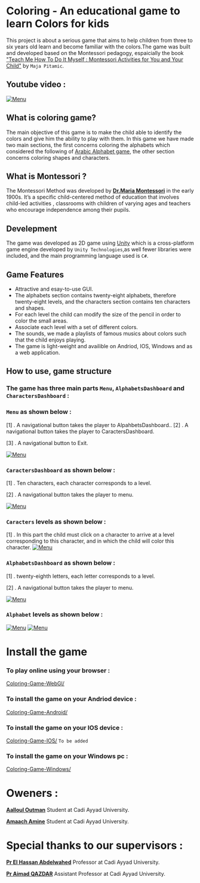 # Coloring - An educational game to learn Colors for kids
This project is about a serious game that aims to help children from three to six years old learn and become familiar with the colors.The game was built and developed based on the Montessori pedagogy, espaicially the book ["Teach Me How To Do It Myself : Montessori Activities for You and Your Child"](https://www.amazon.com/Teach-Me-Myself-Montessori-Activities/dp/0764127896) by `Maja Pitamic`.

## Youtube video :

[![Menu](https://github.com/OtmanAalloul/Coloring-Game/blob/master/ScreenShots/PlayOnYtoutube.png?raw=true)](https://www.youtube.com/watch?v=gMbR3Dm2KfU&t=10s)


## What is coloring game?
The main objective of this game is to make the child able to identify the colors and give him the ability to play with them.
In this game we have made two main sections, the first concerns coloring the alphabets which considered the following of [Arabic Alphabet game](https://github.com/amine-amaach/ArabicAlphabet), the other section concerns coloring shapes and characters.


## What is Montessori ?
The Montessori Method was developed by **[Dr.Maria Montessori](https://en.wikipedia.org/wiki/Maria_Montessori)** in the early 1900s. It’s a specific child-centered method of education that involves child-led activities , classrooms with children of varying ages and teachers who encourage independence among their pupils.

## Develepment
The game was developed as 2D game using [Unity](https://en.wikipedia.org/wiki/Unity_(game_engine)) which is a cross-platform game engine developed by `Unity Technologies`,as well fewer libraries were included, and the main programming language used is `C#`.

## Game Features
- Attractive and esay-to-use GUI.
- The alphabets section contains twenty-eight alphabets, therefore twenty-eight levels, and the characters section contains ten characters and shapes.
- For each level the child can modify the size of the pencil in order to color the small areas.
- Associate each level with a set of different colors.
- The sounds, we made a playlists of famous musics about colors such that the child enjoys playing.
- The game is light-weight and availible on Andriod, IOS, Windows and as a web application.

## How to use, game structure

### The game has three main parts `Menu`, `AlphabetsDashboard` and `CharactersDashboard` :

### `Menu` as shown below :


[1] . A navigational button takes the player to AlpahbetsDashboard.. [2] . A navigational button takes the player to CaractersDashboard.

[3] . A navigational button to Exit.

[![Menu](https://github.com/OtmanAalloul/Coloring-Game/blob/master/ScreenShots/Menu.PNG?raw=true)](https://github.com/OtmanAalloul/Coloring-Game/blob/master/ScreenShots/Menu.PNG)

### `CaractersDashboard` as shown below :

[1] . Ten characters, each character corresponds to a level.

[2] . A navigational button takes the player to menu.

[![Menu](https://github.com/OtmanAalloul/Coloring-Game/blob/master/ScreenShots/MenuCaracters.PNG?raw=true)](https://github.com/OtmanAalloul/Coloring-Game/blob/master/ScreenShots/MenuCaracters.PNG)


### `Caracters` levels as shown below :

[1] . In this part the child must click on a character to arrive at a level corresponding to this character, and in which the child will color this character.
[![Menu](https://github.com/OtmanAalloul/Coloring-Game/blob/master/ScreenShots/PlayLevelCaracters.PNG?raw=true)](https://github.com/OtmanAalloul/Coloring-Game/blob/master/ScreenShots/PlayLevelCaracters.PNG)

### `AlphabetsDashboard` as shown below :

[1] . twenty-eighth letters, each letter corresponds to a level.

[2] . A navigational button takes the player to menu.

[![Menu](https://github.com/OtmanAalloul/Coloring-Game/blob/master/ScreenShots/MenuAlphabets.PNG?raw=true)](https://github.com/OtmanAalloul/Coloring-Game/blob/master/ScreenShots/MenuAlphabets.PNG)

### `Alphabet` levels as shown below :
[![Menu](https://github.com/OtmanAalloul/Coloring-Game/blob/master/ScreenShots/PlayLevelAlphabets.PNG?raw=true)](https://github.com/OtmanAalloul/Coloring-Game/blob/master/ScreenShots/PlayLevelAlphabets.PNG)
[![Menu](https://github.com/OtmanAalloul/Coloring-Game/blob/master/ScreenShots/PlayLevelAlphabets01.PNG?raw=true)](https://github.com/OtmanAalloul/Coloring-Game/blob/master/ScreenShots/PlayLevelAlphabets01.PNG)

# Install the game 

### To play online using your browser : 

[Coloring-Game-WebGl/](https://otmanaalloul.github.io/Coloring-Game/)

### To install the game on your Andriod device : 

[Coloring-Game-Android/](https://github.com/OtmanAalloul/Coloring-Game-Android)

### To install the game on your IOS device : 

[Coloring-Game-IOS/](https://github.com/amine-amaach/ArabicAlphabet/) `To be added`

### To install the game on your Windows pc : 

[Coloring-Game-Windows/](https://github.com/OtmanAalloul/Coloring-Game-Windows)

# Oweners :

**[Aalloul Outman](https://www.linkedin.com/in/outmane-aalloul-39860814b/)** Student at Cadi Ayyad University. 


**[Amaach Amine](https://www.linkedin.com/in/amine-amaach/)** Student at Cadi Ayyad University.

# Special thanks to our supervisors :

**[Pr El Hassan Abdelwahed](https://www.linkedin.com/in/el-hassan-abdelwahed-88403320/)** Professor at Cadi Ayyad University.


**[Pr Aimad QAZDAR](https://www.linkedin.com/in/aimad-qazdar-2957181a/)** Assistant Professor at Cadi Ayyad University.
